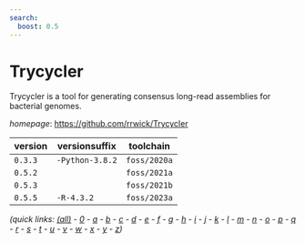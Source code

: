 ```yaml
---
search:
  boost: 0.5
---
```

# Trycycler

Trycycler is a tool for generating consensus long-read assemblies for bacterial genomes.

*homepage*: <https://github.com/rrwick/Trycycler>

version | versionsuffix | toolchain
--------|---------------|----------
``0.3.3`` | ``-Python-3.8.2`` | ``foss/2020a``
``0.5.2`` |  | ``foss/2021a``
``0.5.3`` |  | ``foss/2021b``
``0.5.5`` | ``-R-4.3.2`` | ``foss/2023a``


*(quick links: [(all)](../index.md) - [0](../0/index.md) - [a](../a/index.md) - [b](../b/index.md) - [c](../c/index.md) - [d](../d/index.md) - [e](../e/index.md) - [f](../f/index.md) - [g](../g/index.md) - [h](../h/index.md) - [i](../i/index.md) - [j](../j/index.md) - [k](../k/index.md) - [l](../l/index.md) - [m](../m/index.md) - [n](../n/index.md) - [o](../o/index.md) - [p](../p/index.md) - [q](../q/index.md) - [r](../r/index.md) - [s](../s/index.md) - [t](../t/index.md) - [u](../u/index.md) - [v](../v/index.md) - [w](../w/index.md) - [x](../x/index.md) - [y](../y/index.md) - [z](../z/index.md))*

